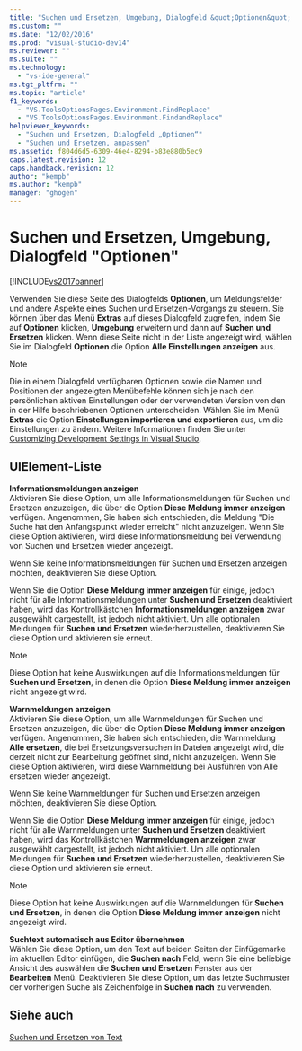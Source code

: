 ```yaml
---
title: "Suchen und Ersetzen, Umgebung, Dialogfeld &quot;Optionen&quot; | Microsoft Docs"
ms.custom: ""
ms.date: "12/02/2016"
ms.prod: "visual-studio-dev14"
ms.reviewer: ""
ms.suite: ""
ms.technology: 
  - "vs-ide-general"
ms.tgt_pltfrm: ""
ms.topic: "article"
f1_keywords: 
  - "VS.ToolsOptionsPages.Environment.FindReplace"
  - "VS.ToolsOptionsPages.Environment.FindandReplace"
helpviewer_keywords: 
  - "Suchen und Ersetzen, Dialogfeld „Optionen“"
  - "Suchen und Ersetzen, anpassen"
ms.assetid: f804d6d5-6309-46e4-8294-b83e880b5ec9
caps.latest.revision: 12
caps.handback.revision: 12
author: "kempb"
ms.author: "kempb"
manager: "ghogen"
---
```

# Suchen und Ersetzen, Umgebung, Dialogfeld &quot;Optionen&quot;
[!INCLUDE[vs2017banner](../../code-quality/includes/vs2017banner.md)]

Verwenden Sie diese Seite des Dialogfelds **Optionen**, um Meldungsfelder und andere Aspekte eines Suchen und Ersetzen\-Vorgangs zu steuern.  Sie können über das Menü **Extras** auf dieses Dialogfeld zugreifen, indem Sie auf **Optionen** klicken, **Umgebung** erweitern und dann auf **Suchen und Ersetzen** klicken.  Wenn diese Seite nicht in der Liste angezeigt wird, wählen Sie im Dialogfeld **Optionen** die Option **Alle Einstellungen anzeigen** aus.  
  
> [!NOTE]
>  Die in einem Dialogfeld verfügbaren Optionen sowie die Namen und Positionen der angezeigten Menübefehle können sich je nach den persönlichen aktiven Einstellungen oder der verwendeten Version von den in der Hilfe beschriebenen Optionen unterscheiden.  Wählen Sie im Menü **Extras** die Option **Einstellungen importieren und exportieren** aus, um die Einstellungen zu ändern.  Weitere Informationen finden Sie unter [Customizing Development Settings in Visual Studio](http://msdn.microsoft.com/de-de/22c4debb-4e31-47a8-8f19-16f328d7dcd3).  
  
## UIElement-Liste  
 **Informationsmeldungen anzeigen**  
 Aktivieren Sie diese Option, um alle Informationsmeldungen für Suchen und Ersetzen anzuzeigen, die über die Option **Diese Meldung immer anzeigen** verfügen.  Angenommen, Sie haben sich entschieden, die Meldung "Die Suche hat den Anfangspunkt wieder erreicht" nicht anzuzeigen. Wenn Sie diese Option aktivieren, wird diese Informationsmeldung bei Verwendung von Suchen und Ersetzen wieder angezeigt.  
  
 Wenn Sie keine Informationsmeldungen für Suchen und Ersetzen anzeigen möchten, deaktivieren Sie diese Option.  
  
 Wenn Sie die Option **Diese Meldung immer anzeigen** für einige, jedoch nicht für alle Informationsmeldungen unter **Suchen und Ersetzen** deaktiviert haben, wird das Kontrollkästchen **Informationsmeldungen anzeigen** zwar ausgewählt dargestellt, ist jedoch nicht aktiviert.  Um alle optionalen Meldungen für **Suchen und Ersetzen** wiederherzustellen, deaktivieren Sie diese Option und aktivieren sie erneut.  
  
> [!NOTE]
>  Diese Option hat keine Auswirkungen auf die Informationsmeldungen für **Suchen und Ersetzen**, in denen die Option **Diese Meldung immer anzeigen** nicht angezeigt wird.  
  
 **Warnmeldungen anzeigen**  
 Aktivieren Sie diese Option, um alle Warnmeldungen für Suchen und Ersetzen anzuzeigen, die über die Option **Diese Meldung immer anzeigen** verfügen.  Angenommen, Sie haben sich entschieden, die Warnmeldung **Alle ersetzen**, die bei Ersetzungsversuchen in Dateien angezeigt wird, die derzeit nicht zur Bearbeitung geöffnet sind, nicht anzuzeigen. Wenn Sie diese Option aktivieren, wird diese Warnmeldung bei Ausführen von Alle ersetzen wieder angezeigt.  
  
 Wenn Sie keine Warnmeldungen für Suchen und Ersetzen anzeigen möchten, deaktivieren Sie diese Option.  
  
 Wenn Sie die Option **Diese Meldung immer anzeigen** für einige, jedoch nicht für alle Warnmeldungen unter **Suchen und Ersetzen** deaktiviert haben, wird das Kontrollkästchen **Warnmeldungen anzeigen** zwar ausgewählt dargestellt, ist jedoch nicht aktiviert.  Um alle optionalen Meldungen für **Suchen und Ersetzen** wiederherzustellen, deaktivieren Sie diese Option und aktivieren sie erneut.  
  
> [!NOTE]
>  Diese Option hat keine Auswirkungen auf die Warnmeldungen für **Suchen und Ersetzen**, in denen die Option **Diese Meldung immer anzeigen** nicht angezeigt wird.  
  
 **Suchtext automatisch aus Editor übernehmen**  
 Wählen Sie diese Option, um den Text auf beiden Seiten der Einfügemarke im aktuellen Editor einfügen, die  **Suchen nach** Feld, wenn Sie eine beliebige Ansicht des auswählen die  **Suchen und Ersetzen** Fenster aus der  **Bearbeiten** Menü.  Deaktivieren Sie diese Option, um das letzte Suchmuster der vorherigen Suche als Zeichenfolge in **Suchen nach** zu verwenden.  
  
## Siehe auch  
 [Suchen und Ersetzen von Text](../../ide/finding-and-replacing-text.md)